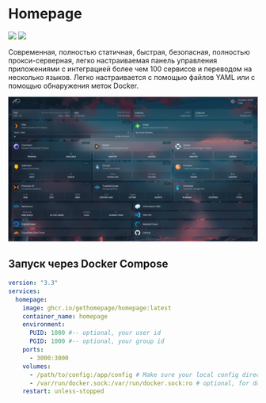 # Homepage

[![](https://img.shields.io/github/stars/gethomepage/homepage?label=%E2%AD%90%20Stars&style=flat-square)](https://github.com/gethomepage/homepage)
[![](https://img.shields.io/github/v/release/gethomepage/homepage?label=%F0%9F%9A%80%20Release&style=flat-square)](https://github.com/gethomepage/homepage/releases/latest)

Современная, полностью статичная, быстрая, безопасная, полностью прокси-серверная, легко настраиваемая панель управления приложениями с интеграцией более чем 100 сервисов и переводом на несколько языков. Легко настраивается с помощью файлов YAML или с помощью обнаружения меток Docker.

![](../images/docker/homepage-1.png)

## Запуск через Docker Compose

```yaml
version: "3.3"
services:
  homepage:
    image: ghcr.io/gethomepage/homepage:latest
    container_name: homepage
    environment:
      PUID: 1000 #-- optional, your user id
      PGID: 1000 #-- optional, your group id
    ports:
      - 3000:3000
    volumes:
      - /path/to/config:/app/config # Make sure your local config directory exists
      - /var/run/docker.sock:/var/run/docker.sock:ro # optional, for docker integrations
    restart: unless-stopped
```